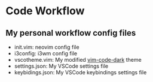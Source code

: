 # Code Workflow

## My personal workflow config files 

- init.vim: neovim config file 
- i3config: i3wm config file
- vscotheme.vim: My modified [vim-code-dark](https://github.com/tomasiser/vim-code-dark) theme
- settings.json: My VSCode settings file
- keybidings.json: My VSCode keybindings settings file

